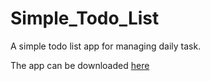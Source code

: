 # Simple_Todo_List

A simple todo list app for managing daily task. 

The app can be downloaded [here](https://drive.google.com/file/d/1LzZMxjc80YsPoQ9CtadNqMe_EYC69UEy/view?usp=sharing)
